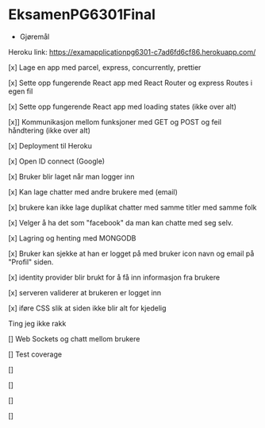 # EksamenPG6301Final
* Gjøremål

Heroku link: https://examapplicationpg6301-c7ad6fd6cf86.herokuapp.com/

[x] Lage en app med parcel, express, concurrently, prettier

[x] Sette opp fungerende React app med React Router og express Routes i egen fil

[x] Sette opp fungerende React app med loading states (ikke over alt)

[x]] Kommunikasjon mellom funksjoner med GET og POST og feil håndtering (ikke over alt)

[x] Deployment til Heroku

[x] Open ID connect (Google)

[x] Bruker blir laget når man logger inn

[x] Kan lage chatter med andre brukere med (email)

[x] brukere kan ikke lage duplikat chatter med samme titler med samme folk

[x] Velger å ha det som "facebook" da man kan chatte med seg selv.

[x] Lagring og henting med MONGODB

[x] Bruker kan sjekke at han er logget på med bruker icon navn og email på "Profil" siden.

[x] identity provider blir brukt for å få inn informasjon fra brukere

[x] serveren validerer at brukeren er logget inn

[x] iføre CSS slik at siden ikke blir alt for kjedelig


Ting jeg ikke rakk

[] Web Sockets og chatt mellom brukere

[] Test coverage

[]

[]

[]

[]
